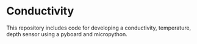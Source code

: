 # Conductivity
This repository includes code for developing a conductivity, temperature, depth sensor using a pyboard and micropython.
